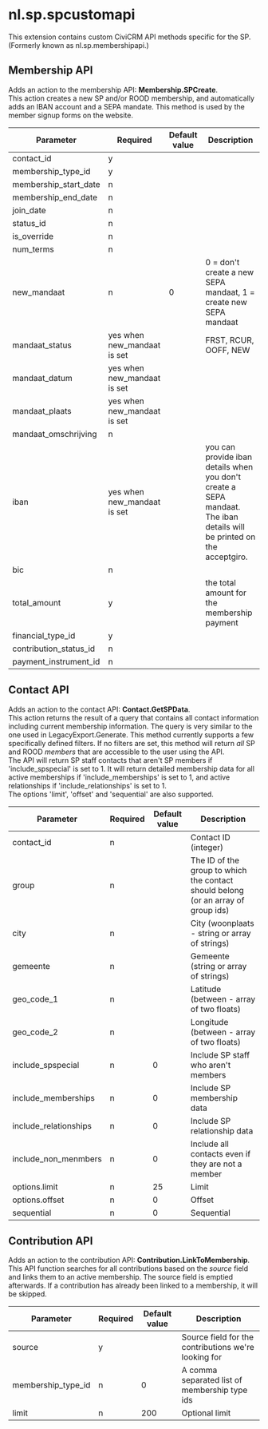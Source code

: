 nl.sp.spcustomapi
=================

This extension contains custom CiviCRM API methods specific for the SP.  
(Formerly known as nl.sp.membershipapi.) 

Membership API
--------------

Adds an action to the membership API: **Membership.SPCreate**.  
This action creates a new SP and/or ROOD membership, and automatically adds an IBAN account and a SEPA mandate. This method is used by the member signup forms on the website.

| Parameter  | Required  | Default value | Description |
|---|---|---|---|
| contact_id   | y  |   |   |
| membership_type_id   | y  |   |   |
| membership_start_date  | n  |   |   |
| membership_end_date   | n  |   |   |
| join_date   | n  |   |   |
| status_id   | n  |   |   |
| is_override  | n  |   |   |
| num_terms   | n  |   |   |
| new_mandaat | n | 0 | 0 = don't create a new SEPA mandaat, 1 = create new SEPA mandaat |
| mandaat_status | yes when new_mandaat is set |   | FRST, RCUR, OOFF, NEW |
| mandaat_datum | yes when new_mandaat is set |   |   |
| mandaat_plaats | yes when new_mandaat is set |   |   |
| mandaat_omschrijving | n |   |   |
| iban | yes when new_mandaat is set |   | you can provide iban details when you don't create a SEPA mandaat. The iban details will be printed on the acceptgiro.  |
| bic | n |   |   |
| total_amount | y |   | the total amount for the membership payment |
| financial_type_id | y |   |   |
| contribution_status_id   | n  |   |   |
| payment_instrument_id | n  |   |   |


Contact API
-----------

Adds an action to the contact API: **Contact.GetSPData**.  
This action returns the result of a query that contains all contact information including current membership information. The query is very similar to the one used in LegacyExport.Generate.
This method currently supports a few specifically defined filters. If no filters are set, this method will return *all* SP and ROOD *members* that are accessible to the user using the API.  
The API will return SP staff contacts that aren't SP members if 'include_spspecial' is set to 1. It will return detailed membership data for all active memberships if 'include_memberships' is set to 1, and active relationships if 'include_relationships' is set to 1.  
The options 'limit', 'offset' and 'sequential' are also supported.

| Parameter | Required | Default value | Description |
|---|---|---|---|
| contact_id | n | | Contact ID (integer) |
| group | n | | The ID of the group to which the contact should belong (or an array of group ids)
| city | n | | City (woonplaats - string or array of strings) |
| gemeente | n | | Gemeente (string or array of strings) |
| geo_code_1 | n | | Latitude (between - array of two floats) |
| geo_code_2 | n | | Longitude (between - array of two floats) |
| include_spspecial | n | 0 | Include SP staff who aren't members |
| include_memberships | n | 0 | Include SP membership data |
| include_relationships | n | 0 | Include SP relationship data |
| include_non_menmbers | n | 0 | Include all contacts even if they are not a member |
| options.limit | n | 25 | Limit |
| options.offset | n | 0 | Offset | 
| sequential | n | 0 | Sequential |



Contribution API
----------------

Adds an action to the contribution API: **Contribution.LinkToMembership**.  
This API function searches for all contributions based on the _source_ field and links them to an active membership. The source field is emptied afterwards. If a contribution has already been linked to a membership, it will be skipped.

| Parameter | Required | Default value | Description |
|---|---|---|---|
| source | y | | Source field for the contributions we're looking for |
| membership_type_id | n | 0 | A comma separated list of membership type ids |
| limit | n | 200 | Optional limit |
